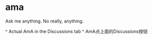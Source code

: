 # ama
Ask me anything. No really, anything.

^ Actual AmA in the Discussions tab
^ AmA点上面的Discussions按钮
